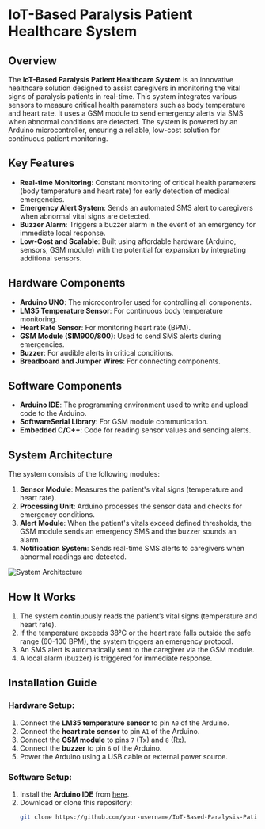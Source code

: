 # IoT-Based Paralysis Patient Healthcare System

## Overview
The **IoT-Based Paralysis Patient Healthcare System** is an innovative healthcare solution designed to assist caregivers in monitoring the vital signs of paralysis patients in real-time. This system integrates various sensors to measure critical health parameters such as body temperature and heart rate. It uses a GSM module to send emergency alerts via SMS when abnormal conditions are detected. The system is powered by an Arduino microcontroller, ensuring a reliable, low-cost solution for continuous patient monitoring.

## Key Features
- **Real-time Monitoring**: Constant monitoring of critical health parameters (body temperature and heart rate) for early detection of medical emergencies.
- **Emergency Alert System**: Sends an automated SMS alert to caregivers when abnormal vital signs are detected.
- **Buzzer Alarm**: Triggers a buzzer alarm in the event of an emergency for immediate local response.
- **Low-Cost and Scalable**: Built using affordable hardware (Arduino, sensors, GSM module) with the potential for expansion by integrating additional sensors.

## Hardware Components
- **Arduino UNO**: The microcontroller used for controlling all components.
- **LM35 Temperature Sensor**: For continuous body temperature monitoring.
- **Heart Rate Sensor**: For monitoring heart rate (BPM).
- **GSM Module (SIM900/800)**: Used to send SMS alerts during emergencies.
- **Buzzer**: For audible alerts in critical conditions.
- **Breadboard and Jumper Wires**: For connecting components.

## Software Components
- **Arduino IDE**: The programming environment used to write and upload code to the Arduino.
- **SoftwareSerial Library**: For GSM module communication.
- **Embedded C/C++**: Code for reading sensor values and sending alerts.

## System Architecture
The system consists of the following modules:
1. **Sensor Module**: Measures the patient's vital signs (temperature and heart rate).
2. **Processing Unit**: Arduino processes the sensor data and checks for emergency conditions.
3. **Alert Module**: When the patient's vitals exceed defined thresholds, the GSM module sends an emergency SMS and the buzzer sounds an alarm.
4. **Notification System**: Sends real-time SMS alerts to caregivers when abnormal readings are detected.

![System Architecture](![image](https://github.com/user-attachments/assets/db558a8a-e522-43e9-b2b4-ee4d32e1b5ad))

## How It Works
1. The system continuously reads the patient’s vital signs (temperature and heart rate).
2. If the temperature exceeds 38°C or the heart rate falls outside the safe range (60-100 BPM), the system triggers an emergency protocol.
3. An SMS alert is automatically sent to the caregiver via the GSM module.
4. A local alarm (buzzer) is triggered for immediate response.

## Installation Guide
### Hardware Setup:
1. Connect the **LM35 temperature sensor** to pin `A0` of the Arduino.
2. Connect the **heart rate sensor** to pin `A1` of the Arduino.
3. Connect the **GSM module** to pins `7` (Tx) and `8` (Rx).
4. Connect the **buzzer** to pin `6` of the Arduino.
5. Power the Arduino using a USB cable or external power source.

### Software Setup:
1. Install the **Arduino IDE** from [here](https://www.arduino.cc/en/software).
2. Download or clone this repository:
   ```bash
   git clone https://github.com/your-username/IoT-Based-Paralysis-Patient-Healthcare-System.git
